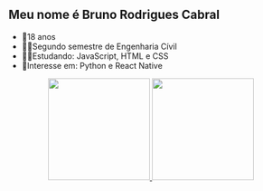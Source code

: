 ## Meu nome é Bruno Rodrigues Cabral

- 🎂18 anos
- 👨‍🎓Segundo semestre de Engenharia Cívil
- 👨‍💻Estudando: JavaScript, HTML e CSS
- 📃Interesse em: Python e React Native

<div align="center">
  <a href="https://github.com/brunorodriguescabral">
  <img height="180em" src="https://github-readme-stats.vercel.app/api?username=brunorodriguescabral&show_icons=true&theme=dracula&include_all_commits=true&count_private=true"/>
  <img height="180em" src="https://github-readme-stats.vercel.app/api/top-langs/?username=brunorodriguescabral&layout=compact&langs_count=7&theme=dracula"/>
</div>
